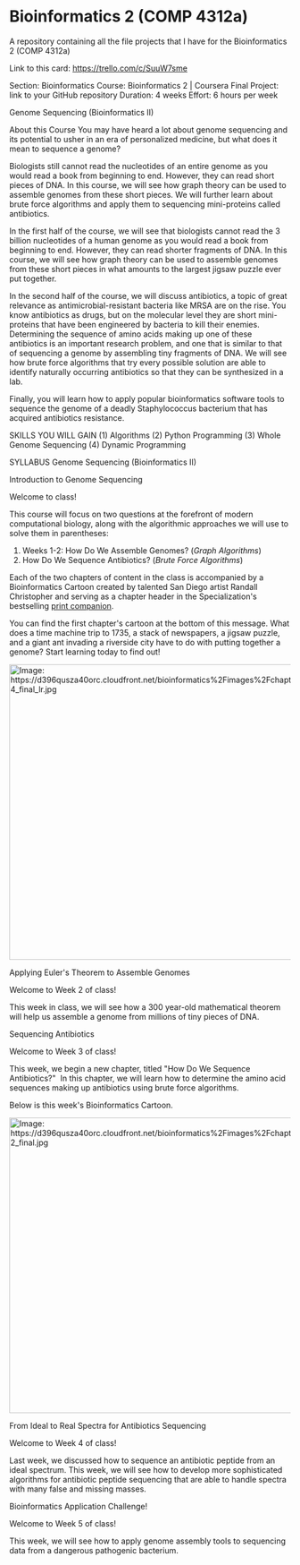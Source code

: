 # Bioinformatics 2 (COMP 4312a)
A repository containing all the file projects that I have for the Bioinformatics 2 (COMP 4312a)

Link to this card: https://trello.com/c/SuuW7sme

Section: Bioinformatics
Course: Bioinformatics 2 | Coursera
Final Project: link to your GitHub repository
Duration: 4 weeks
Effort: 6 hours per week

Genome Sequencing (Bioinformatics II)

About this Course
You may have heard a lot about genome sequencing and its potential to usher in an era of personalized medicine, but what does it mean to sequence a genome?

Biologists still cannot read the nucleotides of an entire genome as you would read a book from beginning to end. However, they can read short pieces of DNA. In this course, we will see how graph theory can be used to assemble genomes from these short pieces. We will further learn about brute force algorithms and apply them to sequencing mini-proteins called antibiotics.

In the first half of the course, we will see that biologists cannot read the 3 billion nucleotides of a human genome as you would read a book from beginning to end. However, they can read shorter fragments of DNA. In this course, we will see how graph theory can be used to assemble genomes from these short pieces in what amounts to the largest jigsaw puzzle ever put together.

In the second half of the course, we will discuss antibiotics, a topic of great relevance as antimicrobial-resistant bacteria like MRSA are on the rise. You know antibiotics as drugs, but on the molecular level they are short mini-proteins that have been engineered by bacteria to kill their enemies. Determining the sequence of amino acids making up one of these antibiotics is an important research problem, and one that is similar to that of sequencing a genome by assembling tiny fragments of DNA. We will see how brute force algorithms that try every possible solution are able to identify naturally occurring antibiotics so that they can be synthesized in a lab.

Finally, you will learn how to apply popular bioinformatics software tools to sequence the genome of a deadly Staphylococcus bacterium that has acquired antibiotics resistance.

SKILLS YOU WILL GAIN
(1) Algorithms
(2) Python Programming
(3) Whole Genome Sequencing
(4) Dynamic Programming

SYLLABUS
Genome Sequencing (Bioinformatics II)

Introduction to Genome Sequencing
<p> Welcome to class! </p>
<p> This course will focus on two questions at the forefront of modern computational biology, along with the algorithmic approaches we will use to solve them in parentheses: <p/><ol><li>
Weeks 1-2: How Do We Assemble Genomes? (<i>Graph Algorithms</i>)</li><li>How Do We Sequence Antibiotics? (<i>Brute Force Algorithms</i>)</li></ol>
<p>Each of the two chapters of content in the class is accompanied by a Bioinformatics Cartoon created by talented San Diego artist Randall Christopher and serving as a chapter header in the Specialization's bestselling <a href="BioinformaticsAlgorithms.github.io" target="_blank">print companion</a>.

You can find the first chapter's cartoon at the bottom of this message. What does a time machine trip to 1735, a stack of newspapers, a jigsaw puzzle, and a giant ant invading a riverside city have to do with putting together a genome? Start learning today to find out!</p><p><img src="https://d396qusza40orc.cloudfront.net/bioinformatics%2Fimages%2Fchapter4_final_lr.jpg" title="Image: https://d396qusza40orc.cloudfront.net/bioinformatics%2Fimages%2Fchapter4_final_lr.jpg" width="528"></p>

Applying Euler's Theorem to Assemble Genomes
<p> Welcome to Week 2 of class! </p>

<p> This week in class, we will see how a 300 year-old mathematical theorem will help us assemble a genome from millions of tiny pieces of DNA.</p>

Sequencing Antibiotics
<p> Welcome to Week 3 of class! </p>

<p> This week, we begin a new chapter, titled "How Do We Sequence Antibiotics?" &nbsp;In this chapter, we will learn&nbsp;how to determine the amino acid sequences making up antibiotics using brute force algorithms.</p>

<p>Below is this week's Bioinformatics Cartoon.</p> <p><img src="https://d396qusza40orc.cloudfront.net/bioinformatics%2Fimages%2Fchapter2_final.jpg" title="Image: https://d396qusza40orc.cloudfront.net/bioinformatics%2Fimages%2Fchapter2_final.jpg" width="528"></p>

From Ideal to Real Spectra for Antibiotics Sequencing
<p>Welcome to Week 4 of class!</p>

<p>Last week, we discussed how to sequence an antibiotic peptide from an ideal spectrum. This week, we will see how to develop more sophisticated algorithms for antibiotic peptide sequencing that are able to handle spectra with many false and missing masses.</p>

Bioinformatics Application Challenge!
<p>Welcome to Week 5 of class!</p>
<p>This week, we will see how to apply genome assembly tools to sequencing data from a dangerous pathogenic bacterium.</p>
